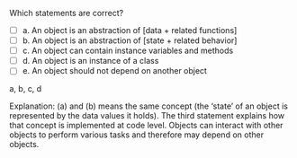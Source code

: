 <panel header="{{ icon_Q_A }} Choose the least correct statement.">
<question>

Which statements are correct?

- [ ] a. An object is an abstraction of [data + related functions]
- [ ] b. An object is an abstraction of [state + related behavior]
- [ ] c. An object can contain instance variables and methods
- [ ] d. An object is an instance of a class
- [ ] e. An object should not depend on another object

<div slot="answer">

a, b, c, d

Explanation: (a) and (b) means the same concept (the ‘state’ of an object is represented by the data values it holds). The third statement explains how that concept  is implemented at code level. Objects can interact with other objects to perform various tasks and therefore may depend on other objects.


</div>
</question>
</panel>
